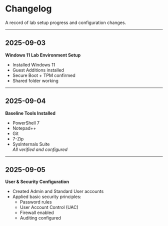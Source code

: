 # Changelog

A record of lab setup progress and configuration changes.

---

## 2025-09-03
**Windows 11 Lab Environment Setup**
- Installed Windows 11
- Guest Additions installed
- Secure Boot + TPM confirmed
- Shared folder working

---

## 2025-09-04
**Baseline Tools Installed**
- PowerShell 7
- Notepad++
- Git
- 7-Zip
- SysInternals Suite  
_All verified and configured_

---

## 2025-09-05
**User & Security Configuration**
- Created Admin and Standard User accounts
- Applied basic security principles:
  - Password rules
  - User Account Control (UAC)
  - Firewall enabled
  - Auditing configured

